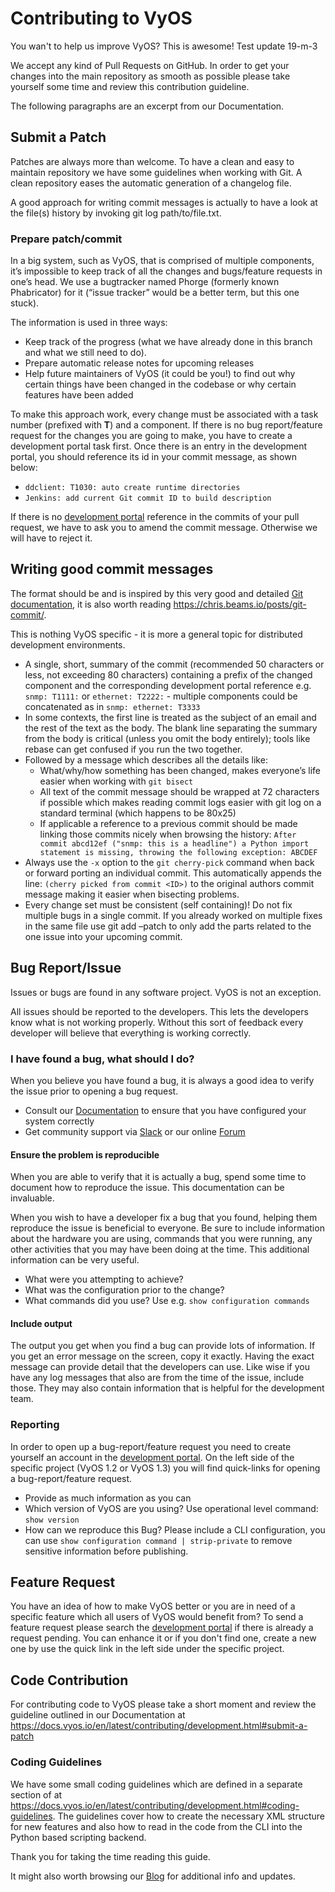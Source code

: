 # Contributing to VyOS

You wan't to help us improve VyOS? This is awesome!
Test update 19-m-3

We accept any kind of Pull Requests on GitHub. In order to get your changes into
the main repository as smooth as possible please take yourself some time and
review this contribution guideline.

The following paragraphs are an excerpt from our Documentation.

## Submit a Patch

Patches are always more than welcome. To have a clean and easy to maintain
repository we have some guidelines when working with Git. A clean repository
eases the automatic generation of a changelog file.

A good approach for writing commit messages is actually to have a look at the
file(s) history by invoking git log path/to/file.txt.

### Prepare patch/commit


In a big system, such as VyOS, that is comprised of multiple components, it’s
impossible to keep track of all the changes and bugs/feature requests in one’s
head. We use a bugtracker named Phorge (formerly known Phabricator) for it (“issue tracker” would
be a better term, but this one stuck).

The information is used in three ways:

* Keep track of the progress (what we have already done in this branch and
  what  we still need to do).
* Prepare automatic release notes for upcoming releases
* Help future maintainers of VyOS (it could be you!) to find out why certain
  things have been changed in the codebase or why certain features have been
  added

To make this approach work, every change must be associated with a task number
(prefixed with **T**) and a component. If there is no bug report/feature
request for the changes you are going to make, you have to create a development portal
task first. Once there is an entry in the development portal, you should reference its id
in your commit message, as shown below:

* `ddclient: T1030: auto create runtime directories`
* `Jenkins: add current Git commit ID to build description`

If there is no [development portal](https://vyos.dev) reference in the
commits of your pull request, we have to ask you to amend the commit message.
Otherwise we will have to reject it.

## Writing good commit messages

The format should be and is inspired by this very good and detailed
[Git documentation](https://git-scm.com/book/ch5-2.html), it is also worth
reading https://chris.beams.io/posts/git-commit/.

This is nothing VyOS specific - it is more a general topic for distributed
development environments.

* A single, short, summary of the commit (recommended 50 characters or less,
  not exceeding 80 characters) containing a prefix of the changed component
  and the corresponding development portal reference e.g. `snmp: T1111:` or
  `ethernet: T2222:` - multiple components could be concatenated as in `snmp:
  ethernet: T3333`
* In some contexts, the first line is treated as the subject of an email and
  the rest of the text as the body. The blank line separating the summary from
  the body is critical (unless you omit the body entirely); tools like rebase
  can get confused if you run the two together.
* Followed by a message which describes all the details like:
  * What/why/how something has been changed, makes everyone’s life easier when
    working with `git bisect`
  * All text of the commit message should be wrapped at 72 characters if
    possible which makes reading commit logs easier with git log on a standard
	terminal (which happens to be 80x25)
  * If applicable a reference to a previous commit should be made linking those
    commits nicely when browsing the history: `After commit abcd12ef ("snmp:
	this is a headline") a Python import statement is missing, throwing the
	following exception: ABCDEF`
* Always use the `-x` option to the `git cherry-pick` command when back or
  forward porting an individual commit. This automatically appends the line:
  `(cherry picked from commit <ID>)` to the original authors commit message
  making it easier when bisecting problems.
* Every change set must be consistent (self containing)! Do not fix multiple
  bugs in a single commit. If you already worked on multiple fixes in the same
  file use git add –patch to only add the parts related to the one issue into
  your upcoming commit.

## Bug Report/Issue
Issues or bugs are found in any software project. VyOS is not an exception.

All issues should be reported to the developers. This lets the developers know
what is not working properly. Without this sort of feedback every developer
will believe that everything is working correctly.

### I have found a bug, what should I do?

When you believe you have found a bug, it is always a good idea to verify the
issue prior to opening a bug request.

* Consult our [Documentation](https://docs.vyos.io) to ensure that you have
  configured your system correctly
* Get community support via [Slack](https://slack.vyos.io) or our online
  [Forum](https://forum.vyos.io)

#### Ensure the problem is reproducible

When you are able to verify that it is actually a bug, spend some time to
document how to reproduce the issue. This documentation can be invaluable.

When you wish to have a developer fix a bug that you found, helping them
reproduce the issue is beneficial to everyone. Be sure to include information
about the hardware you are using, commands that you were running, any other
activities that you may have been doing at the time. This additional
information can be very useful.

* What were you attempting to achieve?
* What was the configuration prior to the change?
* What commands did you use? Use e.g. ``show configuration commands``

#### Include output

The output you get when you find a bug can provide lots of information. If you
get an error message on the screen, copy it exactly. Having the exact message
can provide detail that the developers can use. Like wise if you have any log
messages that also are from the time of the issue, include those. They may
also contain information that is helpful for the development team.

### Reporting

In order to open up a bug-report/feature request you need to create yourself
an account in the [development portal](https://vyos.dev). On the left
side of the specific project (VyOS 1.2 or VyOS 1.3) you will find quick-links
for opening a bug-report/feature request.

* Provide as much information as you can
* Which version of VyOS are you using? Use operational level command:
  ``show version``
* How can we reproduce this Bug? Please include a CLI configuration, you can
  use ``show configuration command | strip-private`` to remove sensitive
  information before publishing.

## Feature Request

You have an idea of how to make VyOS better or you are in need of a specific
feature which all users of VyOS would benefit from? To send a feature request
please search the [development portal](https://vyos.dev) if there is already a
request pending. You can enhance it or if you don't find one, create a new one
by use the quick link in the left side under the specific project.

## Code Contribution

For contributing code to VyOS please take a short moment and review the guideline
outlined in our Documentation at
https://docs.vyos.io/en/latest/contributing/development.html#submit-a-patch

### Coding Guidelines

We have some small coding guidelines which are defined in a separate section of
at https://docs.vyos.io/en/latest/contributing/development.html#coding-guidelines.
The guidelines cover how to create the necessary XML structure for new features
and also how to read in the code from the CLI into the Python based scripting
backend.

Thank you for taking the time reading this guide.

It might also worth browsing our [Blog](https://blog.vyos.io) for additional
info and updates.
